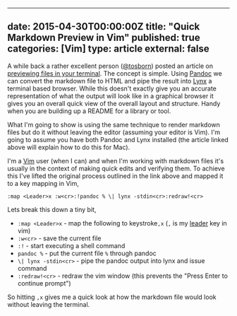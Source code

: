 
---
date: 2015-04-30T00:00:00Z
title: "Quick Markdown Preview in Vim"
published: true
categories: [Vim]
type: article
external: false
---

A while back a rather excellent person ([@tosborn](https://twitter.com/tosbourn)) posted an article on [previewing files in your terminal](http://tosbourn.com/view-markdown-files-terminal/).  The concept is simple.  Using [Pandoc](http://pandoc.org/) we can convert the markdown file to HTML and pipe the result into [Lynx](http://lynx.browser.org/) a terminal based browser.  While this doesn't exactly give you an accurate representation of what the output will look like in a graphical browser it gives you an overall quick view of the overall layout and structure.  Handy when you are building up a README for a library or tool.

What I'm going to show is using the same technique to render markdown files but do it without leaving the editor (assuming your editor is Vim).  I'm going to assume you have both Pandoc and Lynx installed (the article linked above will explain how to do this for Mac).

I'm a [Vim](http://www.vim.org/) user (when I can) and when I'm working with markdown files it's usually in the context of making quick edits and verifying them.  To achieve this I've lifted the original process outlined in the link above and mapped it to a key  mapping in Vim,

```
:map <Leader>x :w<cr>:!pandoc % \| lynx -stdin<cr>:redraw!<cr>
```

Lets break this down a tiny bit,

- `:map <Leader>x` - map the following to keystroke`,x` (`,` is my [leader](http://learnvimscriptthehardway.stevelosh.com/chapters/06.html) key in vim)
- `:w<cr>` - save the current file
- `:!` - start executing a shell command
- `pandoc %` - put the current file `%` through pandoc
- `\| lynx -stdin<cr>` - pipe the pandoc output into lynx and issue command
- `:redraw!<cr>` - redraw the vim window (this prevents the "Press Enter to continue prompt")

So hitting `,x` gives me a quick look at how the markdown file would look without leaving the terminal.


